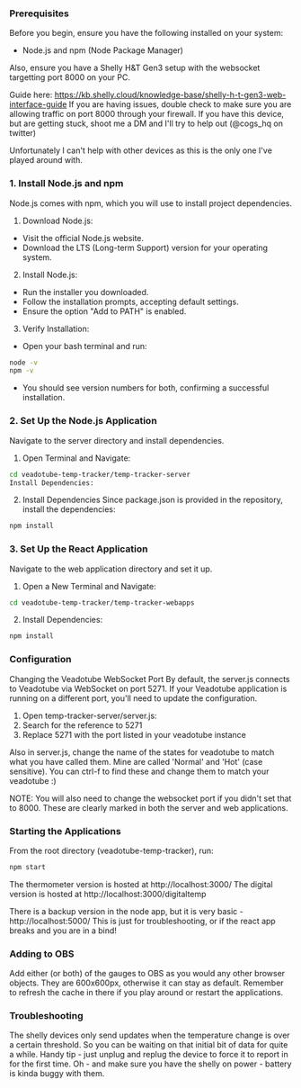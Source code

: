 ### Prerequisites
Before you begin, ensure you have the following installed on your system:
 - Node.js and npm (Node Package Manager)

Also, ensure you have a Shelly H&T Gen3 setup with the websocket targetting port 8000 on your PC. 

Guide here: https://kb.shelly.cloud/knowledge-base/shelly-h-t-gen3-web-interface-guide
If you are having issues, double check to make sure you are allowing traffic on port 8000 through your firewall.
If you have this device, but are getting stuck, shoot me a DM and I'll try to help out (@cogs_hq on twitter)

Unfortunately I can't help with other devices as this is the only one I've played around with. 

### 1. Install Node.js and npm
Node.js comes with npm, which you will use to install project dependencies.

1. Download Node.js:
 - Visit the official Node.js website.
 - Download the LTS (Long-term Support) version for your operating system.

2. Install Node.js:
 - Run the installer you downloaded.
 - Follow the installation prompts, accepting default settings.
 - Ensure the option "Add to PATH" is enabled.

3. Verify Installation:
 - Open your bash terminal and run:

```bash
node -v
npm -v
```
 - You should see version numbers for both, confirming a successful installation.

### 2. Set Up the Node.js Application
Navigate to the server directory and install dependencies.

1. Open Terminal and Navigate:

```bash
cd veadotube-temp-tracker/temp-tracker-server
Install Dependencies:
```
2. Install Dependencies
Since package.json is provided in the repository, install the dependencies:

```bash
npm install
```

### 3. Set Up the React Application
Navigate to the web application directory and set it up.

1. Open a New Terminal and Navigate:

```bash
cd veadotube-temp-tracker/temp-tracker-webapps
```
2. Install Dependencies:

```bash
npm install
```

### Configuration
Changing the Veadotube WebSocket Port
By default, the server.js connects to Veadotube via WebSocket on port 5271. If your Veadotube application is running on a different port, you'll need to update the configuration.

1. Open temp-tracker-server/server.js:
2. Search for the reference to 5271
3. Replace 5271 with the port listed in your veadotube instance

Also in server.js, change the name of the states for veadotube to match what you have called them. Mine are called 'Normal' and 'Hot' (case sensitive). You can ctrl-f to find these and change them to match your veadotube :) 

NOTE: You will also need to change the websocket port if you didn't set that to 8000. These are clearly marked in both the server and web applications.

### Starting the Applications
From the root directory (veadotube-temp-tracker), run:

```bash
npm start
```
The thermometer version is hosted at http://localhost:3000/
The digital version is hosted at http://localhost:3000/digitaltemp

There is a backup version in the node app, but it is very basic - http://localhost:5000/
This is just for troubleshooting, or if the react app breaks and you are in a bind!

### Adding to OBS
Add either (or both) of the gauges to OBS as you would any other browser objects.
They are 600x600px, otherwise it can stay as default.
Remember to refresh the cache in there if you play around or restart the applications.

### Troubleshooting
The shelly devices only send updates when the temperature change is over a certain threshold. So you can be waiting on that initial bit of data for quite a while.
Handy tip - just unplug and replug the device to force it to report in for the first time.
Oh - and make sure you have the shelly on power - battery is kinda buggy with them.
